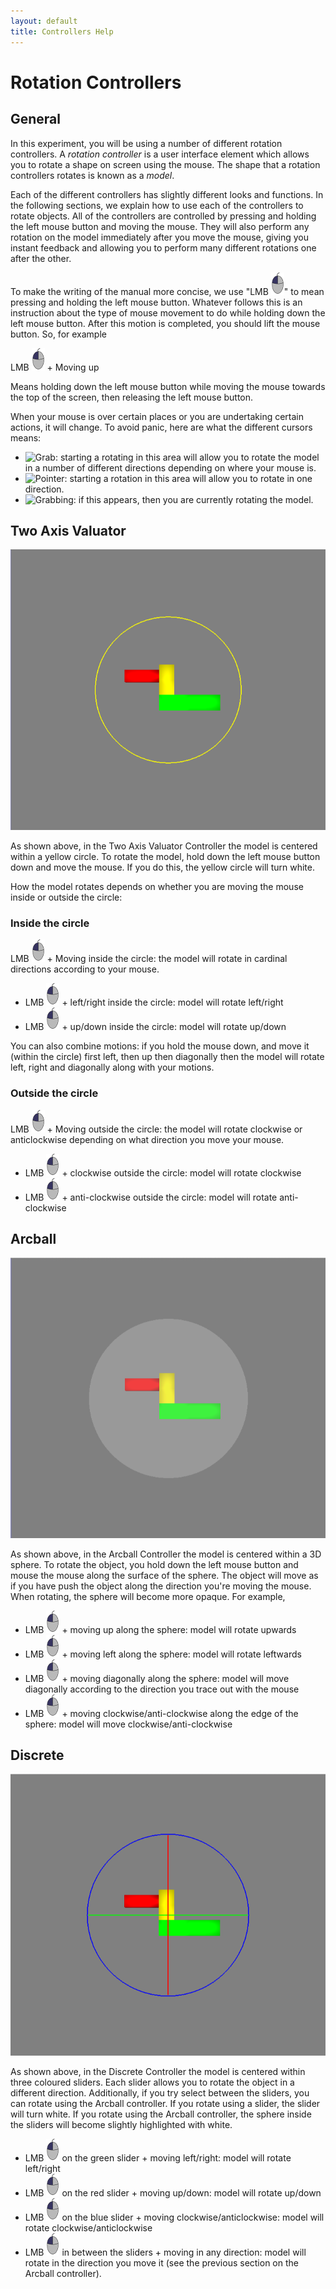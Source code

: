 ```yaml
---
layout: default
title: Controllers Help
---
```


# Rotation Controllers

## General

In this experiment, you will be using a number of different rotation controllers. A _rotation controller_ is a user interface element which allows you to rotate a shape on screen using the mouse.  The shape that a rotation controllers rotates is known as a _model_.  

Each of the different controllers has slightly different looks and functions. In the following sections, we explain how to use each of the controllers to rotate objects. All of the controllers are controlled by pressing and holding the left mouse button and moving the mouse. They will also perform any rotation on the model immediately after you move the mouse, giving you instant feedback and allowing you to perform many different rotations one after the other. 

To make the writing of the manual more concise, we use "<span class="instruction">LMB ![Left Mouse Button](images/LMB_click.png)</span>" to mean pressing and holding the left mouse button. Whatever follows this is an instruction about the type of mouse movement to do while holding down the left mouse button. After this motion is completed, you should lift the mouse button. So, for example

<span class="instruction">LMB ![Left Mouse Button](images/LMB_click.png) + Moving up </span>

Means holding down the left mouse button while moving the mouse towards the top of the screen, then releasing the left mouse button.

When your mouse is over certain places or you are undertaking certain actions, it will change. To avoid panic, here are what the different cursors means:

- ![Grab](https://developer.mozilla.org/@api/deki/files/3440/=grab.gif): starting a rotating in this area will allow you to rotate the model in a number of different directions depending on where your mouse is.
- ![Pointer](https://developer.mozilla.org/@api/deki/files/3449/=pointer.gif): starting a rotation in this area will allow you to rotate in one direction.
- ![Grabbing](https://developer.mozilla.org/@api/deki/files/3441/=grabbing.gif): if this appears, then you are currently rotating the model. 

## Two Axis Valuator

![Screenshot showing the Two Axis Valuator Controller](images/two_axis_valuator.png)

As shown above, in the Two Axis Valuator Controller the model is centered within a yellow circle. To rotate the model, hold down the left mouse button down and move the mouse. If you do this, the yellow circle will turn white.

How the model rotates depends on whether you are moving the mouse inside or outside the circle:

### Inside the circle
<span class="instruction">LMB ![Left Mouse Button](images/LMB_click.png) + Moving inside the circle</span>: the model will rotate in cardinal directions according to your mouse.

- <span class="instruction">LMB ![Left Mouse Button](images/LMB_click.png) + left/right inside the circle</span>: model will rotate left/right
- <span class="instruction">LMB ![Left Mouse Button](images/LMB_click.png) + up/down inside the circle</span>: model will rotate up/down

You can also combine motions: if you hold the mouse down, and move it (within the circle) first left, then up then diagonally then the model will rotate left, right and diagonally along with your motions. 

### Outside the circle
<span class="instruction">LMB ![Left Mouse Button](images/LMB_click.png) + Moving outside the circle</span>: the model will rotate clockwise or anticlockwise depending on what direction you move your mouse.

- <span class="instruction">LMB ![Left Mouse Button](images/LMB_click.png) + clockwise outside the circle</span>: model will rotate clockwise
- <span class="instruction">LMB ![Left Mouse Button](images/LMB_click.png) + anti-clockwise outside the circle</span>: model will rotate anti-clockwise

## Arcball

![Screenshot showing the Arcball Controller](images/arcball.png)

As shown above, in the Arcball Controller the model is centered within a 3D sphere. To rotate the object, you hold down the left mouse button and mouse the mouse along the surface of the sphere. The object will move as if you have push the object along the direction you're moving the mouse. When rotating, the sphere will become more opaque. For example,

- <span class="instruction">LMB ![Left Mouse Button](images/LMB_click.png) + moving up along the sphere</span>: model will rotate upwards
- <span class="instruction">LMB ![Left Mouse Button](images/LMB_click.png) + moving left along the sphere</span>: model will rotate leftwards
- <span class="instruction">LMB ![Left Mouse Button](images/LMB_click.png) + moving diagonally along the sphere</span>: model will move diagonally according to the direction you trace out with the mouse
- <span class="instruction">LMB ![Left Mouse Button](images/LMB_click.png) + moving clockwise/anti-clockwise along the edge of the sphere</span>: model will move clockwise/anti-clockwise

## Discrete

![Screenshot showing the Discrete Controller](images/discrete.png)

As shown above, in the Discrete Controller the model is centered within three coloured sliders. Each slider allows you to rotate the object in a different direction. Additionally, if you try select between the sliders, you can rotate using the Arcball controller. If you rotate using a slider, the slider will turn white. If you rotate using the Arcball controller, the sphere inside the sliders will become slightly highlighted with white.

- <span class="instruction">LMB ![Left Mouse Button](images/LMB_click.png) on the green slider + moving left/right</span>: model will rotate left/right
- <span class="instruction">LMB ![Left Mouse Button](images/LMB_click.png) on the red slider + moving up/down</span>: model will rotate up/down
- <span class="instruction">LMB ![Left Mouse Button](images/LMB_click.png) on the blue slider + moving clockwise/anticlockwise</span>: model will rotate clockwise/anticlockwise
- <span class="instruction">LMB ![Left Mouse Button](images/LMB_click.png) in between the sliders + moving in any direction</span>: model will rotate in the direction you move it (see the previous section on the Arcball controller).
